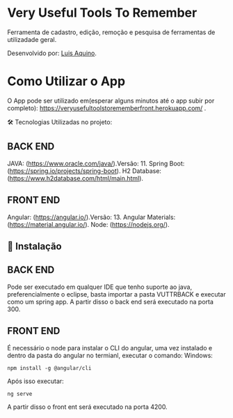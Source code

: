 # Very Useful Tools To Remember

Ferramenta de cadastro, edição, remoção e pesquisa de ferramentas de utilizadade geral.

Desenvolvido por: [Luis Aquino](https://www.linkedin.com/in/luis-eduardo-peixoto-de-aquino-941606132).

# Como Utilizar o App

O App pode ser utilizado em(esperar alguns minutos até o app subir por completo): https://veryusefultoolstorememberfront.herokuapp.com/ .

🛠 Tecnologias Utilizadas no projeto:
## BACK END

JAVA: (https://www.oracle.com/java/).Versão: 11.
Spring Boot: (https://spring.io/projects/spring-boot).
H2 Database: (https://www.h2database.com/html/main.html).

##  FRONT END

Angular: (https://angular.io/).Versão: 13.
Angular Materials: (https://material.angular.io/).
Node: (https://nodejs.org/).

## 🚀 Instalação

## BACK END

Pode ser executado em qualquer IDE que tenho suporte ao java, preferencialmente o eclipse, basta importar a pasta VUTTRBACK e executar como um spring app.
A partir disso o back end será executado na porta 300.

##  FRONT END

É necessário o node para instalar o CLI do angular, uma vez instalado e dentro da pasta do angular no termianl, executar o comando:
Windows:
```
npm install -g @angular/cli
```

Após isso executar:
```
ng serve
```
A partir disso o front ent será executado na porta 4200.

